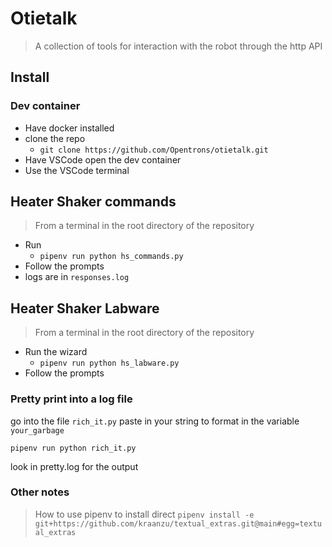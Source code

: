 # Otietalk

> A collection of tools for interaction with the robot through the http API

## Install

### Dev container

- Have docker installed
- clone the repo
  - `git clone https://github.com/Opentrons/otietalk.git`
- Have VSCode open the dev container
- Use the VSCode terminal

## Heater Shaker commands

> From a terminal in the root directory of the repository

- Run
  - `pipenv run python hs_commands.py`
- Follow the prompts
- logs are in `responses.log`

## Heater Shaker Labware

> From a terminal in the root directory of the repository

- Run the wizard
  - `pipenv run python hs_labware.py`
- Follow the prompts

### Pretty print into a log file

go into the file `rich_it.py`
paste in your string to format in the variable `your_garbage`

```shell
pipenv run python rich_it.py
```

look in pretty.log for the output

### Other notes

> How to use pipenv to install direct `pipenv install -e git+https://github.com/kraanzu/textual_extras.git@main#egg=textual_extras`

